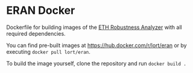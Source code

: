 # ERAN Docker

Dockerfile for building images of the [ETH Robustness Analyzer](https://github.com/eth-sri/eran) with all required dependencies.

You can find pre-built images at https://hub.docker.com/r/lort/eran or by executing `docker pull lort/eran`.

To build the image yourself, clone the repository and run `docker build .`
